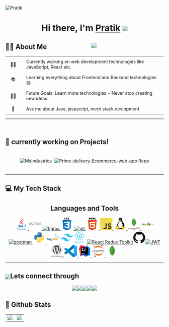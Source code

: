 ![Pratik](https://github.com/PratikHGhadge/PratikHGhadge/assets/93422248/c337ab43-66ac-4757-94e3-7b92e4ee40ae)

 
<div align="center">
   <h1>Hi there, I'm <a href="https://github.com/PratikHGhadge">Pratik</a> <img src="https://media.giphy.com/media/hvRJCLFzcasrR4ia7z/giphy.gif" width="25px"> </h1>
</div>

<div align="center">
  <img align='right' src="https://media.giphy.com/media/M9gbBd9nbDrOTu1Mqx/giphy.gif" width="230">

  <h2 style="margin-: 0;" align='left' >👨‍💻 About Me</h2>
  <table style="border-collapse: collapse;">
    <tr>
      <td style="padding: 8px 16px; text-align: center;">👨‍💻</td>
      <td style="padding: 8px 16px; text-align: left;">Currently working on web development technologies like JavaScript, React etc.</td>
    </tr>
    <tr>
      <td style="padding: 8px 16px; text-align: center;">📚</td>
      <td style="padding: 8px 16px; text-align: left;">Learning everything about Frontend and Backend technologies 😅</td>
    </tr>
    <tr>
      <td style="padding: 8px 16px; text-align: center;">💪🏼</td>
      <td style="padding: 8px 16px; text-align: left;">Future Goals: Learn more technologies - Never stop creating new ideas.</td>
    </tr>
    <tr>
      <td style="padding: 8px 16px; text-align: center;">💬</td>
      <td style="padding: 8px 16px; text-align: left;">Ask me about Java, javascript, mern stack devlopment</td>
    </tr>
  </table>
</div>
<div align="center">
<hr>
<Br>
<h2 align="left">🎨 currently working on Projects! </h2>
<Br>
  
<div style="display: flex; justify-content: center; margin:4px">
  <a style="margin-right:4px" href="https://github.com/PratikHGhadge/MsIndustries">
    <img src="https://github-readme-stats.vercel.app/api/pin/?username=PratikHGhadge&repo=MsIndustries" alt="MsIndustries" />
  </a>
  <a style="margin-left:4px " href="https://github.com/PratikHGhadge/Prime-delivery-Ecommerce-web-app.git">
    <img src="https://github-readme-stats.vercel.app/api/pin/?username=PratikHGhadge&repo=Prime-delivery-Ecommerce-web-app" alt="Prime-delivery-Ecommerce-web-app  Repo" />
  </a>
 
</div>

<Br>
<hr>
  <h2 style="margin-: 0;" align='left' >💻 My Tech Stack  </h2>
  
<h2 align="center">Languages and Tools</h2>

<p align="center">
 <a href="https://www.java.com" target="_blank">
  <img src="https://raw.githubusercontent.com/devicons/devicon/master/icons/java/java-original.svg" alt="Java" width="40" height="40"/></a><a href="https://expressjs.com" target="_blank"> <img src="https://raw.githubusercontent.com/devicons/devicon/master/icons/express/express-original-wordmark.svg" alt="express" width="40" height="40"/> </a> <a href="https://www.figma.com/" target="_blank"> <img src="https://www.vectorlogo.zone/logos/figma/figma-icon.svg" alt="figma" width="40" height="40"/> </a><a href="https://www.w3schools.com/css/" target="_blank"> <img src="https://raw.githubusercontent.com/devicons/devicon/master/icons/css3/css3-original-wordmark.svg" alt="css3" width="40" height="40"/> </a><a href="https://git-scm.com/" target="_blank"> <img src="https://www.vectorlogo.zone/logos/git-scm/git-scm-icon.svg" alt="git" width="40" height="40"/> </a> <a href="https://www.w3.org/html/" target="_blank"> <img src="https://raw.githubusercontent.com/devicons/devicon/master/icons/html5/html5-original-wordmark.svg" alt="html5" width="40" height="40"/> </a> <a href="https://developer.mozilla.org/en-US/docs/Web/JavaScript" target="_blank"> <img src="https://raw.githubusercontent.com/devicons/devicon/master/icons/javascript/javascript-original.svg" alt="javascript" width="40" height="40"/> </a> <a href="https://www.linux.org/" target="_blank"> <img src="https://raw.githubusercontent.com/devicons/devicon/master/icons/linux/linux-original.svg" alt="linux" width="40" height="40"/> </a> <a href="https://www.mongodb.com/" target="_blank"> <img src="https://raw.githubusercontent.com/devicons/devicon/master/icons/mongodb/mongodb-original-wordmark.svg" alt="mongodb" width="40" height="40"/> </a> <a href="https://nodejs.org" target="_blank"> <img src="https://raw.githubusercontent.com/devicons/devicon/master/icons/nodejs/nodejs-original-wordmark.svg" alt="nodejs" width="40" height="40"/> </a> <a href="https://postman.com" target="_blank"> <img src="https://www.vectorlogo.zone/logos/getpostman/getpostman-icon.svg" alt="postman" width="40" height="40"/> </a> <a href="https://www.python.org" target="_blank"> <img src="https://raw.githubusercontent.com/devicons/devicon/master/icons/python/python-original.svg" alt="python" width="40" height="40"/> </a><a href="https://www.mysql.com" target="_blank">
  <img src="https://raw.githubusercontent.com/devicons/devicon/master/icons/mysql/mysql-original-wordmark.svg" alt="MySQL" width="40" height="40"/>
</a><a href="https://tailwindcss.com" target="_blank">  <img src="https://raw.githubusercontent.com/devicons/devicon/master/icons/tailwindcss/tailwindcss-plain.svg" alt="Tailwind CSS" width="40" height="40"/></a><a href="https://reactrouter.com" target="_blank"><img src="https://raw.githubusercontent.com/devicons/devicon/master/icons/react/react-original-wordmark.svg" alt="React Router DOM" width="40" height="40"/>
</a><a href="https://redux-toolkit.js.org" target="_blank">
  <img src="https://redux-toolkit.js.org/img/redux.svg" alt="React Redux Toolkit" width="40" height="40"/></a><a href="https://github.com" target="_blank"><img src="https://raw.githubusercontent.com/devicons/devicon/master/icons/github/github-original.svg" alt="GitHub" width="40" height="40"/></a><a href="https://jwt.io" target="_blank"><img src="https://jwt.io/img/pic_logo.svg" alt="JWT" width="40" height="40"/></a><a href="https://wordpress.org" target="_blank"><img src="https://raw.githubusercontent.com/devicons/devicon/master/icons/wordpress/wordpress-original.svg" alt="WordPress" width="40" height="40"/></a><!-- Visual Studio Code (VS Code) --><a href="https://code.visualstudio.com" target="_blank">
  <img src="https://raw.githubusercontent.com/devicons/devicon/master/icons/vscode/vscode-original.svg" alt="Visual Studio Code" width="40" height="40"/>
</a><!-- IntelliJ IDEA --><a href="https://www.jetbrains.com/idea/" target="_blank">
  <img src="https://raw.githubusercontent.com/devicons/devicon/master/icons/intellij/intellij-original.svg" alt="IntelliJ IDEA" width="40" height="40"/>
</a><!-- Jupyter Notebook --><a href="https://jupyter.org" target="_blank">
  <img src="https://raw.githubusercontent.com/devicons/devicon/master/icons/jupyter/jupyter-original-wordmark.svg" alt="Jupyter Notebook" width="40" height="40"/>
</a><!-- MongoDB Compass --><a href="https://www.mongodb.com/products/compass" target="_blank"><img src="https://raw.githubusercontent.com/devicons/devicon/master/icons/mongodb/mongodb-original.svg" alt="MongoDB Compass" width="40" height="40"/>
</a>
 </p>

</div >
<div>
<hr>
<h2 style="margin-: 0;" align='left' ><img align='center' src='https://raw.githubusercontent.com/ShahriarShafin/ShahriarShafin/main/Assets/handshake.gif' width="100px">Lets connect through  </h2>

<p align="center">
<a href="https://twitter.com/PratikHG2001"><img src="https://img.icons8.com/color/48/000000/twitter--v1.png"/></a></a><a href="https://www.linkedin.com/in/pratik-ghadge-7b5056210"><img src="https://img.icons8.com/color/48/000000/linkedin.png"/></a><a href="https://hashnode.com/@CodeWithPratik"><img src="https://img.icons8.com/color/48/000000/hashnode.png"/></a><a href="https://github.com/PratikHGhadge"><img src="https://img.icons8.com/color/48/000000/github.png"/></a><a href="https://www.instagram.com/pratik_ghadge77/"><img src="https://img.icons8.com/color/48/000000/instagram-new.png"/></a>
</p>
</div>




 <h2 style="margin-: 0;" align='left' > 🤖 Github Stats  </h2>
<table><tr><td valign="top" width="50%">

<img src="https://github-readme-stats.vercel.app/api?username=PratikHGhadge&show_icons=true&count_private=true&hide_border=true" align="left" style="width: 100%" />

</td><td valign="top" width="50%">

<img src="https://github-readme-stats.vercel.app/api/top-langs/?username=PratikHGhadge&hide_border=true&layout=compact" align="left" style="width: 100%" />

</td></tr></table>
<br />
